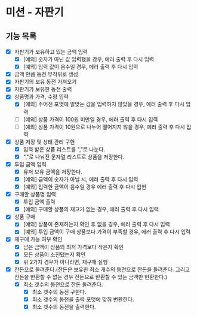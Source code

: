 # 미션 - 자판기

## 기능 목록
- [X] 자판기가 보유하고 있는 금액 입력
  - [X] [예외] 숫자가 아닌 값 입력했을 경우, 에러 출력 후 다시 입력
  - [X] [예외] 입력 값이 음수일 경우, 에러 출력 후 다시 입력
- [X] 금액 만큼 동전 무작위로 생성
- [X] 자판기의 보유 동전 가져오기
- [X] 자판기가 보유한 동전 출력
- [X] 상품명과 가격, 수량 입력
  - [X] [예외] 주어진 포맷에 알맞는 값을 입력하지 않았을 경우, 에러 출력 후 다시 입력
  - [ ] [예외] 상품 가격이 100원 미만일 경우, 에러 출력 후 다시 입력
  - [ ] [예외] 상품 가격이 10원으로 나누어 떨어지지 않을 경우, 에러 출력 후 다시 입력
- [X] 상품 저장 및 상태 관리 구현
  - [X] 입력 받은 상품 리스트를 ","로 나눈다.
  - [X] ","로 나눠진 문자열 리스트로 상품을 저장한다.
- [X] 투입 금액 입력
  - [X] 유저 보유 금액을 저장한다.
  - [X] [예외] 금액이 숫자가 아닐 시, 에러 출력 후 다시 입력
  - [X] [예외] 입력한 금액이 음수일 경우 에러 출력 후 다시 입현
- [X] 구매할 상품명 입력
  - [X] 투입 금액 출력
  - [X] [예외] 구매할 상품의 재고가 없는 경우, 에러 출력 후 다시 입력
- [X] 상품 구매
  - [X] [예외] 상품이 존재하는지 확인 후 없을 경우, 에러 출력 후 다시 입력
  - [X] [예외] 투입 금액이 구매 상품보다 가격이 부족할 경우, 에러 출력 후 다시 입력
- [X] 재구매 가능 여부 확인
  - [X] 남은 금액이 상품의 최저 가격보다 작은지 확인
  - [X] 모든 상품이 소진됐는지 확인
  - [X] 위 2가지 경우가 아니라면, 재구매 실행
- [X] 잔돈으로 돌려준다.(잔돈은 보유한 최소 개수의 동전으로 잔돈을 돌려준다. 그리고 잔돈을 반환할 수 없는 경우 잔돈으로 반환할 수 있는 금액만 반환한다.)
    - [X] 최소 갯수의 동전으로 잔돈 돌려준다.
      - [X] 최소 갯수의 동전 구한다.
      - [X] 최소 갯수의 동전을 출력 포맷에 맞춰 변환한다.
      - [X] 최소 갯수의 동전을 출력한다.